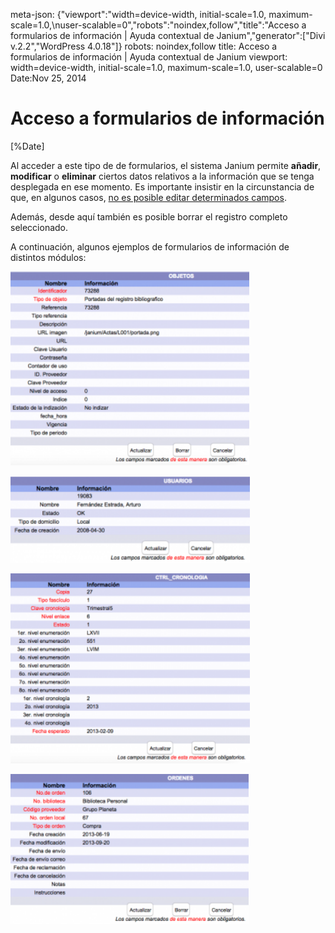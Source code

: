 meta-json: {"viewport":"width=device-width, initial-scale=1.0, maximum-scale=1.0,\nuser-scalable=0","robots":"noindex,follow","title":"Acceso a formularios de información | Ayuda contextual de Janium","generator":["Divi v.2.2","WordPress 4.0.18"]}
robots: noindex,follow
title: Acceso a formularios de información | Ayuda contextual de Janium
viewport: width=device-width, initial-scale=1.0, maximum-scale=1.0, user-scalable=0
Date:Nov 25, 2014


# Acceso a formularios de información

[%Date]

Al acceder a este tipo de de formularios, el sistema Janium permite
**añadir**, **modificar** o **eliminar** ciertos datos relativos a la
información que se tenga desplegada en ese momento. Es importante
insistir en la circunstancia de que, en algunos casos, <span
style="text-decoration: underline;">no es posible editar determinados
campos</span>.

Además, desde aquí también es posible borrar el registro completo
seleccionado.

A continuación, algunos ejemplos de formularios de información de
distintos módulos:

[<img src="Formularios1-300x244.png" alt="Formularios1"  width="382" height="310">](Formularios1.png)

[<img src="Formularios2-300x109.png" alt="Formularios2"  width="383" height="139">](Formularios2.png)

[<img src="Formularios3-300x238.png" alt="Formularios3" width="383" height="304">](Formularios3.png)

[<img src="Formularios4-300x189.png" alt="Formularios4"  width="381" height="240">](Formularios4.png)

